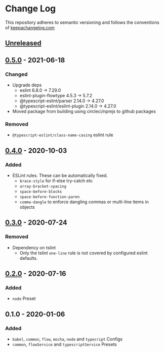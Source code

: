 # Change Log

This repository adheres to semantic versioning and follows the conventions of [keepachangelog.com](http://keepachangelog.com)

## [Unreleased]

## [0.5.0] - 2021-06-18
### Changed
- Upgrade deps
  - eslint                             6.8.0  →  7.29.0
  - eslint-plugin-flowtype             4.5.3  →   5.7.2
  - @typescript-eslint/parser         2.14.0  →  4.27.0
  - @typescript-eslint/eslint-plugin  2.14.0  →  4.27.0
- Moved package from building using circleci/npmjs to github packages

### Removed
- `@typescript-eslint/class-name-casing` eslint rule

## [0.4.0] - 2020-10-03
### Added
- ESLint rules. These can be automatically fixed.
  - `brace-style` for if-else try-catch etc
  - `array-bracket-spacing`
  - `space-before-blocks`
  - `space-before-function-paren`
  - `comma-dangle` to enforce dangling commas or multi-line items in objects

## [0.3.0] - 2020-07-24
### Removed
- Dependency on tslint
  - Only the tslint `one-line` rule is not covered by configured eslint defaults.

## [0.2.0] - 2020-07-16
### Added
- `node` Preset

## 0.1.0 - 2020-01-06
### Added
- `babel`, `common`, `flow`, `mocha`, `node` and `typecript` Configs
- `common`, `flowService` and `typescriptService` Presets

[Unreleased]: https://github.com/danieljimeneznz/eslint-config-spoke/compare/v0.5.0...HEAD
[0.5.0]: https://github.com/danieljimeneznz/eslint-config-spoke/compare/v0.4.0...v0.5.0
[0.4.0]: https://github.com/danieljimeneznz/eslint-config-spoke/compare/v0.3.0...v0.4.0
[0.3.0]: https://github.com/danieljimeneznz/eslint-config-spoke/compare/v0.2.0...v0.3.0
[0.2.0]: https://github.com/danieljimeneznz/eslint-config-spoke/compare/v0.1.0...v0.2.0

